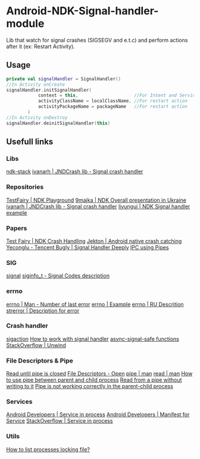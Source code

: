 # Android-NDK-Signal-handler-module
Lib that watch for signal crashes (SIGSEGV and e.t.c) and perform actions after it (ex: Restart Activity).
## Usage
```kotlin
private val signalHandler = SignalHandler()
//In Activity onCreate
signalHandler.initSignalHandler(
            context = this,                     //For Intent and Service creation only
            activityClassName = localClassName, //For restart action
            activityPackageName = packageName   //For restart action
        )
//In Activity onDestroy
signalHandler.deinitSignalHandler(this)
```
## Usefull links
### Libs
[ndk-stack](https://developer.android.com/ndk/guides/ndk-stack)
[ivanarh | JNDCrash lib - Signal crash handler](https://github.com/ivanarh/jndcrash)
### Repositories
[TestFairy | NDK Playground](https://github.com/testfairy-blog/NdkPlayground)
[9majka | NDK Overall presentation in Ukraine](https://github.com/9majka/NDK_presentation)
[ivanarh | JNDCrash lib - Signal crash handler](https://github.com/ivanarh/jndcrash)
[liyungui | NDK Signal handler example](https://github.com/liyungui/liyungui.github.io/blob/e7bac51dc082ab4f14b2742db5f5259dda1dbe0b/source/_posts/NDK/Native%E5%B4%A9%E6%BA%83%E6%8D%95%E8%8E%B7.md)
### Papers
[Test Fairy | NDK Crash Handling](https://testfairy.com/blog/ndk-crash-handling/)
[Jekton | Android native crash catching](https://jekton.github.io/2019/04/06/native-crash-catching/)
[Yeconglu - Tencent Bugly | Signal Handler Deeply](https://mp.weixin.qq.com/s/g-WzYF3wWAljok1XjPoo7w?)
[IPC using Pipes](https://medium.com/@jain.sm/ipc-using-pipes-f5daaf27fb44)
### SIG
[signal](https://man7.org/linux/man-pages/man7/signal.7.html)
[siginfo_t - Signal Codes description](https://www.mkssoftware.com/docs/man5/siginfo_t.5.asp#Signal_Codes)
### errno
[errno | Man - Number of last error](https://man7.org/linux/man-pages/man3/errno.3.html)
[errno | Example](https://en.cppreference.com/w/cpp/error/errno)
[errno | RU Descrition](https://ru.wikipedia.org/wiki/Errno.h)
[strerror | Description for error](https://man7.org/linux/man-pages/man3/strerror.3.html)
### Crash handler
[sigaction](https://man7.org/linux/man-pages/man2/sigaction.2.html)
[How to work with signal handler](https://stackoverflow.com/questions/2663456/how-to-write-a-signal-handler-to-catch-sigsegv)
[async-signal-safe functions](https://man7.org/linux/man-pages/man7/signal-safety.7.html)
[StackOverflow | Unwind](https://stackoverflow.com/questions/18017222/android-unwind-backtrace-inside-sigaction/30515756#30515756)
### File Descriptors & Pipe
[Read until pipe is closed](https://unix.stackexchange.com/questions/397553/read-until-pipe-is-closed)
[File Descriptors - Open](https://man7.org/linux/man-pages/man2/open.2.html)
[pipe | man](https://man7.org/linux/man-pages/man2/pipe.2.html)
[read | man](https://man7.org/linux/man-pages/man2/read.2.html)
[How to use pipe between parent and child process](https://stackoverflow.com/questions/54505699/how-to-use-pipe-between-parent-and-child-process-after-call-to-popen)
[Read from a pipe without writing to it](https://stackoverflow.com/questions/54619208/what-happens-when-i-try-to-read-from-a-pipe-without-writing-to-it)
[Pipe is not working correctly in the parent-child process](https://stackoverflow.com/questions/24431553/pipe-is-not-working-correctly-in-the-parent-child-process)
### Services
[Android Developers | Service in process](https://developer.android.com/guide/components/services?hl=ru#java)
[Android Developers | Manifest for Service](https://developer.android.com/guide/topics/manifest/service-element.html#proc)
[StackOverflow | Service in process](https://stackoverflow.com/questions/22514373/start-a-service-in-a-separate-process-android)
### Utils
[How to list processes locking file?](https://unix.stackexchange.com/questions/85994/how-to-list-processes-locking-file)